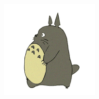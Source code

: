 <picture>
    <source media="(prefers-color-scheme: dark)" srcset="./totoro-transparent.gif">
    <source media="(prefers-color-scheme: light)" srcset="./totoro-transparent.gif">
    <img alt="GIFOS" src="./totoro-transparent.gif">
</picture>
